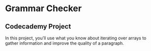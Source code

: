 # Grammar Checker

## Codecademy Project

In this project, you’ll use what you know about iterating over arrays to gather information and improve the quality of a paragraph.